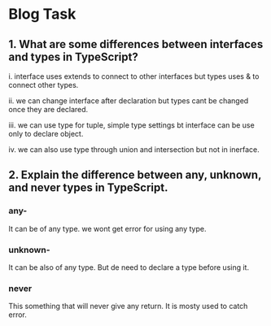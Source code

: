 # Blog Task

## 1. What are some differences between interfaces and types in TypeScript?
  i.   interface uses extends to connect to other interfaces but types uses & to connect other types.
  
  ii.  we can change interface after declaration but types cant be changed once they are declared.
  
  iii. we can use type for tuple, simple type settings bt interface can be use only to declare object.
  
  iv.  we can also use type through union and intersection but not in inerface.
  
## 2. Explain the difference between any, unknown, and never types in TypeScript.

### any-
It can be of any type. we wont get error for using any type.

### unknown-
It can be also of any type. But de need to declare a type before using it.
### never
This something that will never give any return. It is mosty used to catch error.
  
